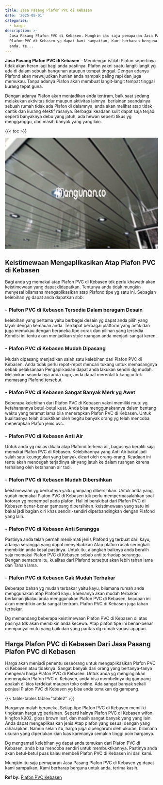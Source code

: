 ```yaml
---
title: Jasa Pasang Plafon PVC di Kebasen
date: '2025-05-01'
categories:
  - harga
description: >-
  Jasa Pasang Plafon PVC di Kebasen. Mungkin itu saja pemaparan Jasa Pasang
  Plafon PVC di Kebasen yg dapat kami sampaikan, Kami berharap berguna untuk
  anda, te...
---
```


**Jasa Pasang Plafon PVC di Kebasen** – Mendengar istilah Plafon sepertinya tidak akan heran lagi bagi anda pastinya. Plafon yakni suatu langit-langit yg ada di dalam sebuah bangunan ataupun tempat tinggal. Dengan adanya Plafond akan mewujudkan hunian anda nampak paling rapi dan juga memukau. Tanpa adanya Plafon akan membuat langit-langit tempat tinggal kurang tepat guna.

Dengan adanya Plafon akan menjadikan anda tentram, baik saat sedang melakukan aktivitas tidur maupun aktivitas lainnya. berlainan seandainya sebuah rumah tidak ada Plafon di dalamnya, anda akan melihat atap tidak cantik dan kurang efektif rasanya. Berbagai keadaan sulit dapat saja terjadi seperti banyaknya debu yang jatuh, ada hewan seperti tikus yg mengganggu, dan masih banyak yang yang lain.

{{< toc >}}

![Jasa Pasang Plafon PVC di Kebasen](/images/flafond-pvc-murah07.png)

## Keistimewaan Mengaplikasikan Atap Plafon PVC di Kebasen

Bagi anda yg memakai atap Plafon PVC di Kebasen tdk perlu khawatir akan keistimewaan yang dapat didapatkan. Tentunya anda tidak mungkin menyesal bilamana mengaplikasikan atap Plafond tipe yg satu ini. Sebagian kelebihan yg dapat anda dapatkan sbb:

### \- Plafon PVC di Kebasen Tersedia Dalam beragam Desain

kelebihan yang pertama yaitu berbagai desain yg dapat anda pilih yang layak dengan kemauan anda. Terdapat berbagai platform yang antik dan juga memukau dengan beraneka tipe corak dan pilihan yang tersedia. Kondisi ini tentu akan menjadikan style ruangan anda menjadi sangat keren.

### \- Plafon PVC di Kebasen Mudah Dipasang

Mudah dipasang menjadikan salah satu kelebihan dari Plafon PVC di Kebasen. Anda tidak perlu repot-repot mencari tukang untuk memasangnya sebab pelaksanaan Pengaplikasian dapat anda lakukan sendiri dg mudah. Melainkan seandainya anda ragu, anda dapat merental tukang untuk memasang Plafond tersebut.

### \- Plafon PVC di Kebasen Sangat Banyak Merk yg Awet

Beberapa kelebihan dari Plafon PVC di Kebasen yakni memiliki mutu yg ketahanannya betul-betul kuat. Anda bisa menggunakannya dalam bentang waktu yang teramat lama bila menerapkan Plafon PVC di Kebasen. Untuk kualitasnya telah dibuktikan oleh begitu banyak orang yg telah mencoba menerapkan Plafon jenis pvc.

### \- Plafon PVC di Kebasen Anti Air

Untuk anda yg malas dikala atap Plafond terkena air, bagusnya beralih saja memakai Plafon PVC di Kebasen. Kelebihannya yang Anti Air bakal jadi salah satu keunggulan yang banyak dicari oleh orang-orang. Keadaan ini tentu akan mencegah terjadinya air yang jatuh ke dalam ruangan karena terhalang oleh ketahanan air tadi.

### \- Plafon PVC di Kebasen Mudah Dibersihkan

keistimewaan yg berikutnya yaitu gampang dibersihkan. Untuk anda yang sudah memakai Plafon PVC di Kebasen tdk perlu mempermasalahkan soal kotoran yg menempel pada plafon. Hal ini berakibat dari Plafon PVC di Kebasen benar-benar gampang dibersihkan. keistimewaan yang satu ini bakal jadi bagian ciri khas sendiri-sendiri diperbandingkan dengan Plafond yang lain.

### \- Plafon PVC di Kebasen Anti Serangga

Pastinya anda telah pernah menikmati jenis Plafond yg terbuat dari kayu, adanya serangga yang dapat menyebabkan Atap plafon rusak seringkali membikin anda kesal pastinya. Untuk itu, alangkah baiknya anda beralih saja memakai Plafon PVC di Kebasen sebab anti terhadap serangga. Dengan semacam itu, kualitas dari Plafond tersebut akan lebih tahan lama dan Tahan lama.

### \- Plafon PVC di Kebasen Gak Mudah Terbakar

Beberapa bahan yg mudah terbakar yaitu kayu, bilamana rumah anda menggunakan atap Plafond kayu, karenanya akan mudah terbakar. berlainan jikalau anda menggunakan Plafon PVC di Kebasen, keadaan ini akan membikin anda sangat tentram. Plafon PVC di Kebasen juga tahan terbakar.

Dg memandang beberapa keistimewaan Plafon PVC di Kebasen di atas pasinya tdk akan membikin anda kecewa. Atap plafon tipe ini benar-benar mempunyai mutu yang baik dan yang pantas dg rumah variasi apapun.

## Harga Plafon PVC di Kebasen Dari Jasa Pasang Plafon PVC di Kebasen

Harga akan menjadi penentu seseorang untuk mengaplikasikan Plafon PVC di Kebasen atau tidaknya. Sangat banyak dari orang yang bertanya-tanya mengenai harga Plafon PVC di Kebasen. Untuk anda yg menginginkan menerapkan Plafon PVC di Kebasen, anda bisa membelinya dg gampang apakah di kios terdekat maupun toko online. Ada sangat banyak sekali penjual Plafon PVC di Kebasen yg bisa anda temukan dg gampang.

{{< table-tables table="table2" >}}

Harganya malah beraneka, Setiap tipe Plafon PVC di Kebasen memiliki tingkatan harga yg berlainan. Seperti halnya Plafon PVC di Kebasen wifon, kingfon k902, gloss brown leaf, dan masih sangat banyak yang yang lain. Anda dapat mengaplikasikan jenis Atap plafon yang sesuai dengan yang diharapkan. Namun selain itu, harga juga dipengaruhi oleh ukuran, bilamana ukuran yang diperlukan kian luas karenanya semakin tinggi poin harganya.

Dg mengamati kelebihan yg dapat anda temukan dari Plafon PVC di Kebasen, anda bisa mencoba sendiri untuk membuktikannya. Pastinya anda akan betul-betul puas kalau membeli Plafon PVC di Kebasen ini dari kami.

Mungkin itu saja pemaparan Jasa Pasang Plafon PVC di Kebasen yg dapat kami sampaikan, Kami berharap berguna untuk anda, terima kasih.

**Ref by:** [Plafon PVC Kebasen](https://id.wikipedia.org/wiki/Plafon)
